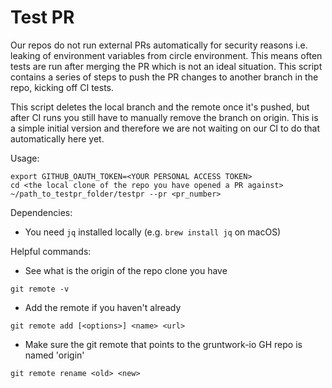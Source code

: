 # Test PR

Our repos do not run external PRs automatically for security reasons
i.e. leaking of environment variables from circle environment.
This means often tests are run after merging the PR which is not an ideal
situation. This script contains a series of steps to push the PR changes to
another branch in the repo, kicking off CI tests.

This script deletes the local branch and the remote once it's pushed, but
after CI runs you still have to manually remove the branch on origin. This
is a simple initial version and therefore we are not waiting on our CI to do
that automatically here yet.

Usage:

```
export GITHUB_OAUTH_TOKEN=<YOUR PERSONAL ACCESS TOKEN>
cd <the local clone of the repo you have opened a PR against>
~/path_to_testpr_folder/testpr --pr <pr_number>
```

Dependencies:
- You need `jq` installed locally (e.g. `brew install jq` on macOS)

Helpful commands:
- See what is the origin of the repo clone you have
```
git remote -v
```
- Add the remote if you haven't already
```
git remote add [<options>] <name> <url>
```
- Make sure the git remote that points to the gruntwork-io GH repo is named 'origin'
```
git remote rename <old> <new>
```

